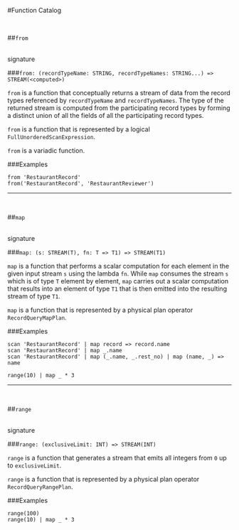 #Function Catalog

<br/>

##`from`

<br/>
signature

###`from: (recordTypeName: STRING, recordTypeNames: STRING...) => STREAM(<computed>)`
<br/>

`from` is a function that conceptually returns a stream of data from the record types referenced
by `recordTypeName` and `recordTypeNames`. The type of the returned stream is computed from the
participating record types by forming a distinct union of all the fields of all the participating
record types.

`from` is a function that is represented by a logical `FullUnorderedScanExpression`.

`from` is a variadic function.
<br/>

###Examples

```
from 'RestaurantRecord'
from('RestaurantRecord', 'RestaurantReviewer')
```
--------------------

<br/>

##`map`

<br/>
signature

###`map: (s: STREAM(T), fn: T => T1) => STREAM(T1)`
<br/>

`map` is a function that performs a scalar computation for each element in the given input stream `s` using the lambda `fn`.
While `map` consumes the stream `s` which is of type `T` element by element, `map` carries out a scalar computation
that results into an element of type `T1` that is then emitted into the resulting stream of type `T1`.

`map` is a function that is represented by a physical plan operator `RecordQueryMapPlan`.
<br/>

###Examples

```
scan 'RestaurantRecord' | map record => record.name
scan 'RestaurantRecord' | map _.name
scan 'RestaurantRecord' | map (_.name, _.rest_no) | map (name, _) => name
```

```
range(10) | map _ * 3
```

---------------

<br/>

##`range`

<br/>
signature

###`range: (exclusiveLimit: INT) => STREAM(INT)`
<br/>

`range` is a function that generates a stream that emits all integers from `0` up to `exclusiveLimit`.

`range` is a function that is represented by a physical plan operator `RecordQueryRangePlan`.
<br/>

###Examples

```
range(100)
range(10) | map _ * 3
```